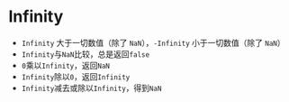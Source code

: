 # Infinity

- `Infinity` 大于一切数值（除了 `NaN`），`-Infinity` 小于一切数值（除了 `NaN`）
- `Infinity`与`NaN`比较，总是返回`false`
- `0`乘以`Infinity`，返回`NaN`
- `Infinity`除以`0`，返回`Infinity`
- `Infinity`减去或除以`Infinity`，得到`NaN`
